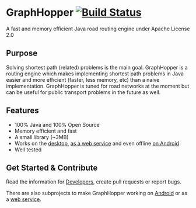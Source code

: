 # GraphHopper [![Build Status](https://secure.travis-ci.org/graphhopper/graphhopper.png?branch=master)](http://travis-ci.org/graphhopper/graphhopper)

A fast and memory efficient Java road routing engine under Apache License 2.0

Purpose
---------------

Solving shortest path (related) problems is the main goal. GraphHopper is a routing engine which
makes implementing shortest path problems in Java easier and more efficient (faster, less memory, etc) than
a naive implementation.
GraphHopper is tuned for road networks at the moment but can be useful for public transport problems in
the future as well.

Features
---------------

 * 100% Java and 100% Open Source
 * Memory efficient and fast
 * A small library (~3MB)
 * Works on the [desktop](http://karussell.files.wordpress.com/2012/06/graphhopper.png), 
   [as a web service](https://github.com/graphhopper/graphhopper-web) 
   and even offline [on Android](https://github.com/graphhopper/graphhopper/wiki/Android)
 * Well tested

Get Started & Contribute
---------------

Read the information for [Developers](https://github.com/graphhopper/graphhopper/wiki/Developers), create pull requests or report bugs.

There are also subprojects to make GraphHopper working on [Android](https://github.com/graphhopper/graphhopper/wiki/Android) or as a [web service](https://github.com/graphhopper/graphhopper-web).
